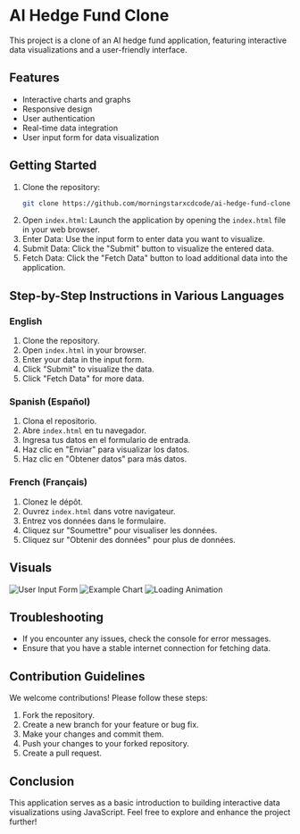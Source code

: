 # AI Hedge Fund Clone

This project is a clone of an AI hedge fund application, featuring interactive data visualizations and a user-friendly interface.

## Features
- Interactive charts and graphs
- Responsive design
- User authentication
- Real-time data integration
- User input form for data visualization

## Getting Started
1. Clone the repository: 
   ```bash
   git clone https://github.com/morningstarxcdcode/ai-hedge-fund-clone.git
   ```
2. Open `index.html`: Launch the application by opening the `index.html` file in your web browser.
3. Enter Data: Use the input form to enter data you want to visualize.
4. Submit Data: Click the "Submit" button to visualize the entered data.
5. Fetch Data: Click the "Fetch Data" button to load additional data into the application.

## Step-by-Step Instructions in Various Languages

### English
1. Clone the repository.
2. Open `index.html` in your browser.
3. Enter your data in the input form.
4. Click "Submit" to visualize the data.
5. Click "Fetch Data" for more data.

### Spanish (Español)
1. Clona el repositorio.
2. Abre `index.html` en tu navegador.
3. Ingresa tus datos en el formulario de entrada.
4. Haz clic en "Enviar" para visualizar los datos.
5. Haz clic en "Obtener datos" para más datos.

### French (Français)
1. Clonez le dépôt.
2. Ouvrez `index.html` dans votre navigateur.
3. Entrez vos données dans le formulaire.
4. Cliquez sur "Soumettre" pour visualiser les données.
5. Cliquez sur "Obtenir des données" pour plus de données.

## Visuals
![User Input Form](assets/user-input-form.png) <!-- Add a relevant image here -->
![Example Chart](assets/example-chart.png) <!-- Add a relevant image here -->
![Loading Animation](assets/loading.gif) <!-- Add a relevant GIF here -->

## Troubleshooting
- If you encounter any issues, check the console for error messages.
- Ensure that you have a stable internet connection for fetching data.

## Contribution Guidelines
We welcome contributions! Please follow these steps:
1. Fork the repository.
2. Create a new branch for your feature or bug fix.
3. Make your changes and commit them.
4. Push your changes to your forked repository.
5. Create a pull request.

## Conclusion
This application serves as a basic introduction to building interactive data visualizations using JavaScript. Feel free to explore and enhance the project further!
